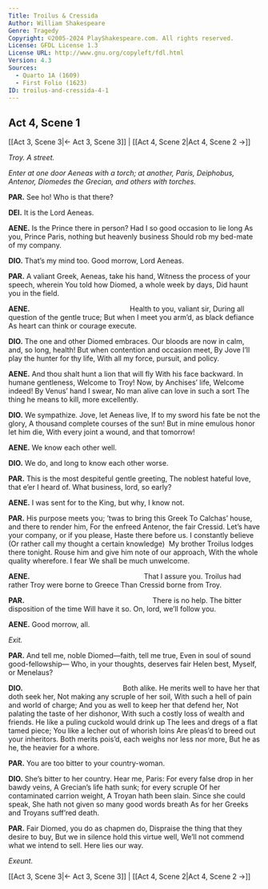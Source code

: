 ```yaml
---
Title: Troilus & Cressida
Author: William Shakespeare
Genre: Tragedy
Copyright: ©2005-2024 PlayShakespeare.com. All rights reserved.
License: GFDL License 1.3
License URL: http://www.gnu.org/copyleft/fdl.html
Version: 4.3
Sources:
  - Quarto 1A (1609)
  - First Folio (1623)
ID: troilus-and-cressida-4-1
---
```


## Act 4, Scene 1
[[Act 3, Scene 3|← Act 3, Scene 3]] | [[Act 4, Scene 2|Act 4, Scene 2 →]]

*Troy. A street.*

*Enter at one door Aeneas with a torch; at another, Paris, Deiphobus, Antenor, Diomedes the Grecian, and others with torches.*

**PAR.**
See ho! Who is that there?

**DEI.**
It is the Lord Aeneas.

**AENE.**
Is the Prince there in person?
Had I so good occasion to lie long
As you, Prince Paris, nothing but heavenly business
Should rob my bed-mate of my company.

**DIO.**
That’s my mind too. Good morrow, Lord Aeneas.

**PAR.**
A valiant Greek, Aeneas, take his hand,
Witness the process of your speech, wherein
You told how Diomed, a whole week by days,
Did haunt you in the field.

**AENE.**
              Health to you, valiant sir,
During all question of the gentle truce;
But when I meet you arm’d, as black defiance
As heart can think or courage execute.

**DIO.**
The one and other Diomed embraces.
Our bloods are now in calm, and, so long, health!
But when contention and occasion meet,
By Jove I’ll play the hunter for thy life,
With all my force, pursuit, and policy.

**AENE.**
And thou shalt hunt a lion that will fly
With his face backward. In humane gentleness,
Welcome to Troy! Now, by Anchises’ life,
Welcome indeed! By Venus’ hand I swear,
No man alive can love in such a sort
The thing he means to kill, more excellently.

**DIO.**
We sympathize. Jove, let Aeneas live,
If to my sword his fate be not the glory,
A thousand complete courses of the sun!
But in mine emulous honor let him die,
With every joint a wound, and that tomorrow!

**AENE.**
We know each other well.

**DIO.**
We do, and long to know each other worse.

**PAR.**
This is the most despiteful gentle greeting,
The noblest hateful love, that e’er I heard of.
What business, lord, so early?

**AENE.**
I was sent for to the King, but why, I know not.

**PAR.**
His purpose meets you; ’twas to bring this Greek
To Calchas’ house, and there to render him,
For the enfreed Antenor, the fair Cressid.
Let’s have your company, or if you please,
Haste there before us. I constantly believe
(Or rather call my thought a certain knowledge) 
My brother Troilus lodges there tonight.
Rouse him and give him note of our approach,
With the whole quality wherefore. I fear
We shall be much unwelcome.

**AENE.**
                That I assure you.
Troilus had rather Troy were borne to Greece
Than Cressid borne from Troy.

**PAR.**
                  There is no help.
The bitter disposition of the time
Will have it so. On, lord, we’ll follow you.

**AENE.**
Good morrow, all.

*Exit.*

**PAR.**
And tell me, noble Diomed—faith, tell me true,
Even in soul of sound good-fellowship⁠—
Who, in your thoughts, deserves fair Helen best,
Myself, or Menelaus?

**DIO.**
              Both alike.
He merits well to have her that doth seek her,
Not making any scruple of her soil,
With such a hell of pain and world of charge;
And you as well to keep her that defend her,
Not palating the taste of her dishonor,
With such a costly loss of wealth and friends.
He like a puling cuckold would drink up
The lees and dregs of a flat tamed piece;
You like a lecher out of whorish loins
Are pleas’d to breed out your inheritors.
Both merits pois’d, each weighs nor less nor more,
But he as he, the heavier for a whore.

**PAR.**
You are too bitter to your country-woman.

**DIO.**
She’s bitter to her country. Hear me, Paris:
For every false drop in her bawdy veins,
A Grecian’s life hath sunk; for every scruple
Of her contaminated carrion weight,
A Troyan hath been slain. Since she could speak,
She hath not given so many good words breath
As for her Greeks and Troyans suff’red death.

**PAR.**
Fair Diomed, you do as chapmen do,
Dispraise the thing that they desire to buy,
But we in silence hold this virtue well,
We’ll not commend what we intend to sell.
Here lies our way.

*Exeunt.*

[[Act 3, Scene 3|← Act 3, Scene 3]] | [[Act 4, Scene 2|Act 4, Scene 2 →]]